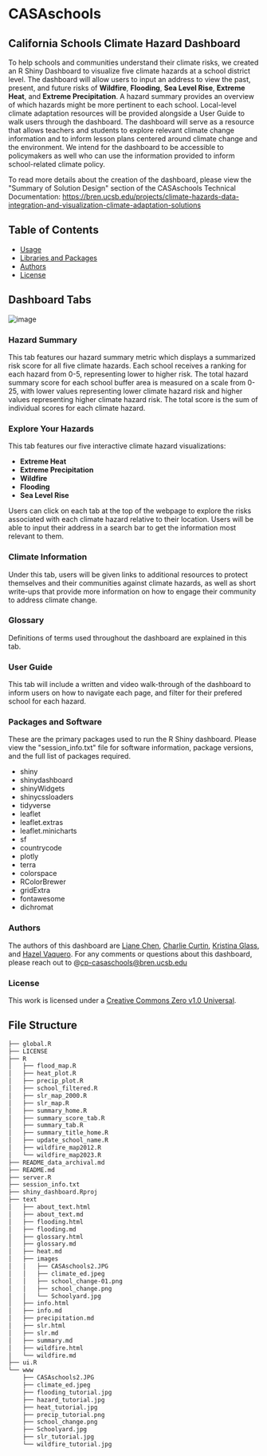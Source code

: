 # CASAschools

## California Schools Climate Hazard Dashboard

To help schools and communities understand their climate risks, we created an R Shiny Dashboard to visualize five climate hazards at a school district level. The dashboard will allow users to input an address to view the past, present, and future risks of **Wildfire**, **Flooding**, **Sea Level Rise**, **Extreme Heat**, and **Extreme Precipitation**. A hazard summary provides an overview of which hazards might be more pertinent to each school. Local-level climate adaptation resources will be provided alongside a User Guide to walk users through the dashboard. The dashboard will serve as a resource that allows teachers and students to explore relevant climate change information and to inform lesson plans centered around climate change and the environment. We intend for the dashboard to be accessible to policymakers as well who can use the information provided to inform school-related climate policy.

To read more details about the creation of the dashboard, please view the "Summary of Solution Design" section of the CASAschools Technical Documentation: https://bren.ucsb.edu/projects/climate-hazards-data-integration-and-visualization-climate-adaptation-solutions

## Table of Contents
- [Usage](https://github.com/CASAschools/shiny_dashboard/blob/main/README.md#usage)
- [Libraries and Packages](https://github.com/CASAschools/shiny_dashboard/blob/main/README.md#libraries-and-packages)
- [Authors](https://github.com/CASAschools/shiny_dashboard/blob/main/README.md#authors)
- [License](https://github.com/CASAschools/shiny_dashboard/blob/main/README.md#license)

## Dashboard Tabs
![image](https://github.com/CASAschools/shiny_dashboard/assets/108312152/eefc6922-0032-409b-a1bc-2120f14faa90)


### Hazard Summary
This tab features our hazard summary metric which displays a summarized risk score for all five climate hazards. Each school receives a ranking for each hazard from 0-5, representing lower to higher risk. The total hazard summary score for each school buffer area is measured on a scale from 0-25, with lower values representing lower climate hazard risk and higher values representing higher climate hazard risk. The total score is the sum of individual scores for each climate hazard.

### Explore Your Hazards

This tab features our five interactive climate hazard visualizations:
- **Extreme Heat**
- **Extreme Precipitation**
- **Wildfire**
- **Flooding**
- **Sea Level Rise**

Users can click on each tab at the top of the webpage to explore the risks associated with each climate hazard relative to their location. Users will be able to input their address in a search bar to get the information most relevant to them.

### Climate Information

Under this tab, users will be given links to additional resources to protect themselves and their communities against climate hazards, as well as short write-ups that provide more information on how to engage their community to address climate change.

### Glossary

Definitions of terms used throughout the dashboard are explained in this tab.

### User Guide

This tab will include a written and video walk-through of the dashboard to inform users on how to navigate each page, and filter for their prefered school for each hazard.

### Packages and Software

These are the primary packages used to run the R Shiny dashboard. Please view the "session_info.txt" file for software information, package versions, and the full list of packages required. 

- shiny
- shinydashboard
- shinyWidgets
- shinycssloaders
- tidyverse
- leaflet
- leaflet.extras
- leaflet.minicharts
- sf
- countrycode
- plotly
- terra
- colorspace
- RColorBrewer
- gridExtra
- fontawesome
- dichromat

### Authors 
The authors of this dashboard are [Liane Chen](https://github.com/lchenhub), [Charlie Curtin](https://github.com/charliecurtin1), [Kristina Glass](https://github.com/kristinaglass), and [Hazel Vaquero](https://github.com/hazelvaq). For any comments or questions about this dashboard, please reach out to @cp-casaschools@bren.ucsb.edu

### License
This work is licensed under a [Creative Commons Zero v1.0 Universal](https://creativecommons.org/publicdomain/zero/1.0/deed.en).

## File Structure

```bash
├── global.R
├── LICENSE
├── R
│   ├── flood_map.R
│   ├── heat_plot.R
│   ├── precip_plot.R
│   ├── school_filtered.R
│   ├── slr_map_2000.R
│   ├── slr_map.R
│   ├── summary_home.R
│   ├── summary_score_tab.R
│   ├── summary_tab.R
│   ├── summary_title_home.R
│   ├── update_school_name.R
│   ├── wildfire_map2012.R
│   └── wildfire_map2023.R
├── README_data_archival.md
├── README.md
├── server.R
├── session_info.txt
├── shiny_dashboard.Rproj
├── text
│   ├── about_text.html
│   ├── about_text.md
│   ├── flooding.html
│   ├── flooding.md
│   ├── glossary.html
│   ├── glossary.md
│   ├── heat.md
│   ├── images
│   │   ├── CASAschools2.JPG
│   │   ├── climate_ed.jpeg
│   │   ├── school_change-01.png
│   │   ├── school_change.png
│   │   └── Schoolyard.jpg
│   ├── info.html
│   ├── info.md
│   ├── precipitation.md
│   ├── slr.html
│   ├── slr.md
│   ├── summary.md
│   ├── wildfire.html
│   └── wildfire.md
├── ui.R
└── www
    ├── CASAschools2.JPG
    ├── climate_ed.jpeg
    ├── flooding_tutorial.jpg
    ├── hazard_tutorial.jpg
    ├── heat_tutorial.jpg
    ├── precip_tutorial.png
    ├── school_change.png
    ├── Schoolyard.jpg
    ├── slr_tutorial.jpg
    └── wildfire_tutorial.jpg
```




